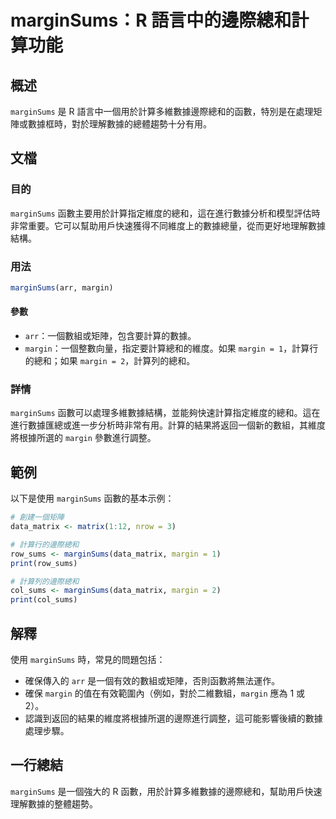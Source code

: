 <!--
Meta Description: # marginSums：R 語言中的邊際總和計算功能 ## 概述 `marginSums` 是 R 語言中一個用於計算多維數據邊際總和的函數，特別是在處理矩陣或數據框時，對於理解數據的總體趨勢十分有用。 ## 文檔 ### 目的 `marginSums` 函數主要用於計算指定維度的總和，這在進行數...
Meta Keywords: marginsums, margin, arr, data_matrix, row_sums
-->

# marginSums：R 語言中的邊際總和計算功能

## 概述
`marginSums` 是 R 語言中一個用於計算多維數據邊際總和的函數，特別是在處理矩陣或數據框時，對於理解數據的總體趨勢十分有用。

## 文檔
### 目的
`marginSums` 函數主要用於計算指定維度的總和，這在進行數據分析和模型評估時非常重要。它可以幫助用戶快速獲得不同維度上的數據總量，從而更好地理解數據結構。

### 用法
```R
marginSums(arr, margin)
```

#### 參數
- `arr`：一個數組或矩陣，包含要計算的數據。
- `margin`：一個整數向量，指定要計算總和的維度。如果 `margin = 1`，計算行的總和；如果 `margin = 2`，計算列的總和。

### 詳情
`marginSums` 函數可以處理多維數據結構，並能夠快速計算指定維度的總和。這在進行數據匯總或進一步分析時非常有用。計算的結果將返回一個新的數組，其維度將根據所選的 `margin` 參數進行調整。

## 範例
以下是使用 `marginSums` 函數的基本示例：

```R
# 創建一個矩陣
data_matrix <- matrix(1:12, nrow = 3)

# 計算行的邊際總和
row_sums <- marginSums(data_matrix, margin = 1)
print(row_sums)

# 計算列的邊際總和
col_sums <- marginSums(data_matrix, margin = 2)
print(col_sums)
```

## 解釋
使用 `marginSums` 時，常見的問題包括：
- 確保傳入的 `arr` 是一個有效的數組或矩陣，否則函數將無法運作。
- 確保 `margin` 的值在有效範圍內（例如，對於二維數組，`margin` 應為 1 或 2）。
- 認識到返回的結果的維度將根據所選的邊際進行調整，這可能影響後續的數據處理步驟。

## 一行總結
`marginSums` 是一個強大的 R 函數，用於計算多維數據的邊際總和，幫助用戶快速理解數據的整體趨勢。